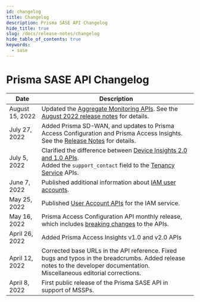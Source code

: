```yaml
---
id: changelog
title: Changelog
description: Prisma SASE API Changelog
hide_title: true
slug: /docs/release-notes/changelog
hide_table_of_contents: true
keywords:
  - sase
---
```



# Prisma SASE API Changelog

| Date | Description |
|------|-------------|
| August 15, 2022 | Updated the [Aggregate Monitoring APIs](/sase/api/mt-monitor). See the [August 2022 release notes](/sase/docs/release-notes/release-notes#august-2022) for details.|
| July 27, 2022 | Added Prisma SD-WAN, and updates to Prisma Access Configuration and Prisma Access Insights. See the [Release Notes](/sase/docs/release-notes/release-notes#july-2022) for details. |
| July 5, 2022 | Clarified the difference between [Device Insights 2.0 and 1.0 APIs](/sase/docs/insights). <br/> Added the `support_contact` field to the [Tenancy Service](/sase/api/tenancy) APIs. |
| June 7, 2022 | Published additional information about [IAM user accounts](/sase/docs/user-accounts). |
| May 25, 2022 | Published [User Account APIs](/sase/api/iam/useraccounts) for the IAM service. |
| May 16, 2022 | Prisma Access Configuration API monthly release, which includes [breaking changes](/sase/docs/release-notes/release-notes#april-2022) to the APIs.|
| April 26, 2022 | Added Prisma Access Insights v1.0 and v2.0 APIs |
| April 12, 2022 | Corrected base URLs in the API reference. Fixed bugs and typos in the breadcrumbs. Added release notes to the developer documentation. Miscellaneous editorial corrections.|
| April 8, 2022 | First public release of the Prisma SASE API in support of MSSPs. |
